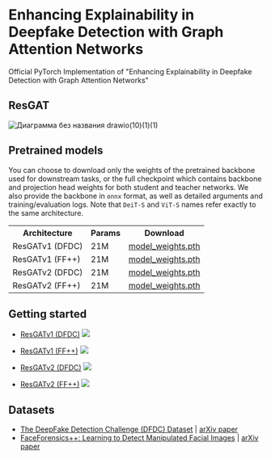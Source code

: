 # Enhancing Explainability in Deepfake Detection with Graph Attention Networks

Official PyTorch Implementation of "Enhancing Explainability in Deepfake Detection with Graph Attention Networks"

## ResGAT

![Диаграмма без названия drawio(10)(1)(1)](https://github.com/user-attachments/assets/443a652f-280c-4991-9345-c5f0e1c6897c)

## Pretrained models
You can choose to download only the weights of the pretrained backbone used for downstream tasks, or the full checkpoint which contains backbone and projection head weights for both student and teacher networks. We also provide the backbone in `onnx` format, as well as detailed arguments and training/evaluation logs. Note that `DeiT-S` and `ViT-S` names refer exactly to the same architecture.

<table>
  <tr>
    <th>Architecture</th>
    <th>Params</th>
    <th colspan="6">Download</th>
  </tr>
  
  <tr>
    <td>ResGATv1 (DFDC)</td>
    <td>21M</td>
    <td><a href="https://dl.fbaipublicfiles.com/dino/dino_deitsmall16_pretrain/dino_deitsmall16_pretrain.pth">model_weights.pth</a></td>
  </tr>
  
  <tr>
    <td>ResGATv1 (FF++)</td>
    <td>21M</td>
    <td><a href="https://dl.fbaipublicfiles.com/dino/dino_deitsmall16_pretrain/dino_deitsmall16_pretrain.pth">model_weights.pth</a></td>
  </tr>

  <tr>
    <td>ResGATv2 (DFDC)</td>
    <td>21M</td>
    <td><a href="https://dl.fbaipublicfiles.com/dino/dino_deitsmall16_pretrain/dino_deitsmall16_pretrain.pth">model_weights.pth</a></td>
  </tr>

  <tr>
    <td>ResGATv2 (FF++)</td>
    <td>21M</td>
    <td><a href="https://dl.fbaipublicfiles.com/dino/dino_deitsmall16_pretrain/dino_deitsmall16_pretrain.pth">model_weights.pth</a></td>
  </tr>

  
</table>

## Getting started
- [ResGATv1 (DFDC)](https://github.com/polimi-ispl/icpr2020dfdc/blob/master/notebook/Image%20prediction.ipynb) <a target="_blank" href="https://colab.research.google.com/drive/1V9-SdjYvzyreN5-VL_l_Q6XWRk189lp1?usp=sharing">
  <img src="https://colab.research.google.com/assets/colab-badge.svg">
</a>

- [ResGATv1 (FF++)](https://github.com/polimi-ispl/icpr2020dfdc/blob/master/notebook/Image%20prediction.ipynb) <a target="_blank" href="https://colab.research.google.com/drive/1ytDYIsETagSx7AMXba3vbwCwxl9Gp9gf?usp=sharing">
  <img src="https://colab.research.google.com/assets/colab-badge.svg">
</a>

- [ResGATv2 (DFDC)](https://github.com/polimi-ispl/icpr2020dfdc/blob/master/notebook/Video%20prediction.ipynb) <a target="_blank" href="https://colab.research.google.com/drive/1RtHvcLfww8ozFotHuKAL4Ng8duzxGDNQ?usp=sharing">
  <img src="https://colab.research.google.com/assets/colab-badge.svg">
</a>

- [ResGATv2 (FF++)](https://github.com/polimi-ispl/icpr2020dfdc/blob/master/notebook/Image%20prediction.ipynb) <a target="_blank" href="https://colab.research.google.com/drive/1ewhZbxquN9AYlyi2qScA_XqOQ2CZgfgr?usp=sharing">
  <img src="https://colab.research.google.com/assets/colab-badge.svg">
</a>

## Datasets

- [The DeepFake Detection Challenge (DFDC) Dataset](https://www.kaggle.com/c/deepfake-detection-challenge/data) | [arXiv paper](https://arxiv.org/abs/2006.07397)
- [FaceForensics++: Learning to Detect Manipulated Facial Images](https://github.com/ondyari/FaceForensics/blob/master/dataset/README.md) | [arXiv paper](https://arxiv.org/abs/1901.08971)
